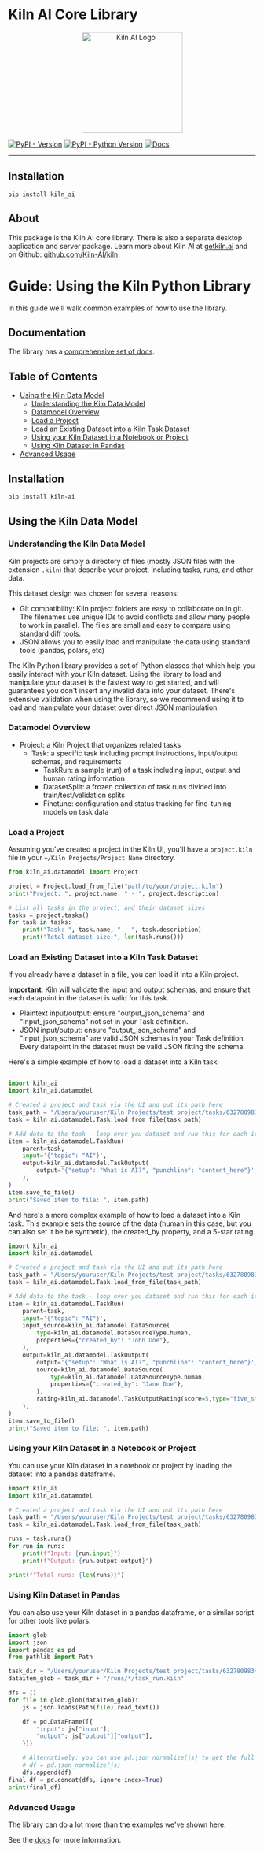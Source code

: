 # Kiln AI Core Library

<p align="center">
    <picture>
        <img width="205" alt="Kiln AI Logo" src="https://github.com/user-attachments/assets/5fbcbdf7-1feb-45c9-bd73-99a46dd0a47f">
    </picture>
</p>

[![PyPI - Version](https://img.shields.io/pypi/v/kiln-ai.svg?logo=pypi&label=PyPI&logoColor=gold)](https://pypi.org/project/kiln-ai)
[![PyPI - Python Version](https://img.shields.io/pypi/pyversions/kiln-ai.svg)](https://pypi.org/project/kiln-ai)
[![Docs](https://img.shields.io/badge/docs-pdoc-blue)](https://kiln-ai.github.io/Kiln/kiln_core_docs/index.html)

---

## Installation

```console
pip install kiln_ai
```

## About

This package is the Kiln AI core library. There is also a separate desktop application and server package. Learn more about Kiln AI at [getkiln.ai](https://getkiln.ai) and on Github: [github.com/Kiln-AI/kiln](https://github.com/Kiln-AI/kiln).

# Guide: Using the Kiln Python Library

In this guide we'll walk common examples of how to use the library.

## Documentation

The library has a [comprehensive set of docs](https://kiln-ai.github.io/Kiln/kiln_core_docs/index.html).

## Table of Contents

- [Using the Kiln Data Model](#using-the-kiln-data-model)
  - [Understanding the Kiln Data Model](#understanding-the-kiln-data-model)
  - [Datamodel Overview](#datamodel-overview)
  - [Load a Project](#load-a-project)
  - [Load an Existing Dataset into a Kiln Task Dataset](#load-an-existing-dataset-into-a-kiln-task-dataset)
  - [Using your Kiln Dataset in a Notebook or Project](#using-your-kiln-dataset-in-a-notebook-or-project)
  - [Using Kiln Dataset in Pandas](#using-kiln-dataset-in-pandas)
- [Advanced Usage](#advanced-usage)

## Installation

```bash
pip install kiln-ai
```

## Using the Kiln Data Model

### Understanding the Kiln Data Model

Kiln projects are simply a directory of files (mostly JSON files with the extension `.kiln`) that describe your project, including tasks, runs, and other data.

This dataset design was chosen for several reasons:

- Git compatibility: Kiln project folders are easy to collaborate on in git. The filenames use unique IDs to avoid conflicts and allow many people to work in parallel. The files are small and easy to compare using standard diff tools.
- JSON allows you to easily load and manipulate the data using standard tools (pandas, polars, etc)

The Kiln Python library provides a set of Python classes that which help you easily interact with your Kiln dataset. Using the library to load and manipulate your dataset is the fastest way to get started, and will guarantees you don't insert any invalid data into your dataset. There's extensive validation when using the library, so we recommend using it to load and manipulate your dataset over direct JSON manipulation.

### Datamodel Overview

- Project: a Kiln Project that organizes related tasks
  - Task: a specific task including prompt instructions, input/output schemas, and requirements
    - TaskRun: a sample (run) of a task including input, output and human rating information
    - DatasetSplit: a frozen collection of task runs divided into train/test/validation splits
    - Finetune: configuration and status tracking for fine-tuning models on task data

### Load a Project

Assuming you've created a project in the Kiln UI, you'll have a `project.kiln` file in your `~/Kiln Projects/Project Name` directory.

```python
from kiln_ai.datamodel import Project

project = Project.load_from_file("path/to/your/project.kiln")
print("Project: ", project.name, " - ", project.description)

# List all tasks in the project, and their dataset sizes
tasks = project.tasks()
for task in tasks:
    print("Task: ", task.name, " - ", task.description)
    print("Total dataset size:", len(task.runs()))
```

### Load an Existing Dataset into a Kiln Task Dataset

If you already have a dataset in a file, you can load it into a Kiln project.

**Important**: Kiln will validate the input and output schemas, and ensure that each datapoint in the dataset is valid for this task.

- Plaintext input/output: ensure "output_json_schema" and "input_json_schema" not set in your Task definition.
- JSON input/output: ensure "output_json_schema" and "input_json_schema" are valid JSON schemas in your Task definition. Every datapoint in the dataset must be valid JSON fitting the schema.

Here's a simple example of how to load a dataset into a Kiln task:

```python

import kiln_ai
import kiln_ai.datamodel

# Created a project and task via the UI and put its path here
task_path = "/Users/youruser/Kiln Projects/test project/tasks/632780983478 - Joke Generator/task.kiln"
task = kiln_ai.datamodel.Task.load_from_file(task_path)

# Add data to the task - loop over you dataset and run this for each item
item = kiln_ai.datamodel.TaskRun(
    parent=task,
    input='{"topic": "AI"}',
    output=kiln_ai.datamodel.TaskOutput(
        output='{"setup": "What is AI?", "punchline": "content_here"}',
    ),
)
item.save_to_file()
print("Saved item to file: ", item.path)
```

And here's a more complex example of how to load a dataset into a Kiln task. This example sets the source of the data (human in this case, but you can also set it be be synthetic), the created_by property, and a 5-star rating.

```python
import kiln_ai
import kiln_ai.datamodel

# Created a project and task via the UI and put its path here
task_path = "/Users/youruser/Kiln Projects/test project/tasks/632780983478 - Joke Generator/task.kiln"
task = kiln_ai.datamodel.Task.load_from_file(task_path)

# Add data to the task - loop over you dataset and run this for each item
item = kiln_ai.datamodel.TaskRun(
    parent=task,
    input='{"topic": "AI"}',
    input_source=kiln_ai.datamodel.DataSource(
        type=kiln_ai.datamodel.DataSourceType.human,
        properties={"created_by": "John Doe"},
    ),
    output=kiln_ai.datamodel.TaskOutput(
        output='{"setup": "What is AI?", "punchline": "content_here"}',
        source=kiln_ai.datamodel.DataSource(
            type=kiln_ai.datamodel.DataSourceType.human,
            properties={"created_by": "Jane Doe"},
        ),
        rating=kiln_ai.datamodel.TaskOutputRating(score=5,type="five_star"),
    ),
)
item.save_to_file()
print("Saved item to file: ", item.path)
```

### Using your Kiln Dataset in a Notebook or Project

You can use your Kiln dataset in a notebook or project by loading the dataset into a pandas dataframe.

```python
import kiln_ai
import kiln_ai.datamodel

# Created a project and task via the UI and put its path here
task_path = "/Users/youruser/Kiln Projects/test project/tasks/632780983478 - Joke Generator/task.kiln"
task = kiln_ai.datamodel.Task.load_from_file(task_path)

runs = task.runs()
for run in runs:
    print(f"Input: {run.input}")
    print(f"Output: {run.output.output}")

print(f"Total runs: {len(runs)}")
```

### Using Kiln Dataset in Pandas

You can also use your Kiln dataset in a pandas dataframe, or a similar script for other tools like polars.

```python
import glob
import json
import pandas as pd
from pathlib import Path

task_dir = "/Users/youruser/Kiln Projects/test project/tasks/632780983478 - Joke Generator"
dataitem_glob = task_dir + "/runs/*/task_run.kiln"

dfs = []
for file in glob.glob(dataitem_glob):
    js = json.loads(Path(file).read_text())

    df = pd.DataFrame([{
        "input": js["input"],
        "output": js["output"]["output"],
    }])

    # Alternatively: you can use pd.json_normalize(js) to get the full json structure
    # df = pd.json_normalize(js)
    dfs.append(df)
final_df = pd.concat(dfs, ignore_index=True)
print(final_df)
```

### Advanced Usage

The library can do a lot more than the examples we've shown here.

See the [docs](https://kiln-ai.github.io/Kiln/kiln_core_docs/index.html) for more information.
